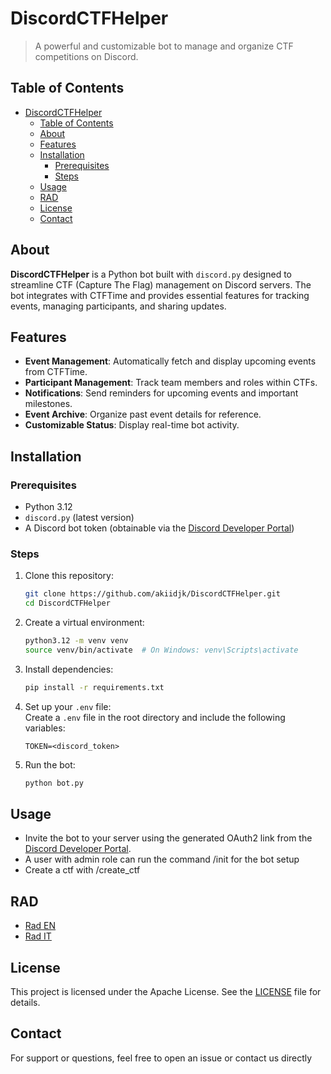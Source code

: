 # DiscordCTFHelper  
>
> A powerful and customizable bot to manage and organize CTF competitions on Discord.  

## Table of Contents  

- [DiscordCTFHelper](#discordctfhelper)
  - [Table of Contents](#table-of-contents)
  - [About](#about)
  - [Features](#features)
  - [Installation](#installation)
    - [Prerequisites](#prerequisites)
    - [Steps](#steps)
  - [Usage](#usage)
  - [RAD](#rad)
  - [License](#license)
  - [Contact](#contact)

## About  

**DiscordCTFHelper** is a Python bot built with `discord.py` designed to streamline CTF (Capture The Flag) management on Discord servers. The bot integrates with CTFTime and provides essential features for tracking events, managing participants, and sharing updates.  

## Features  

- **Event Management**: Automatically fetch and display upcoming events from CTFTime.  
- **Participant Management**: Track team members and roles within CTFs.  
- **Notifications**: Send reminders for upcoming events and important milestones.  
- **Event Archive**: Organize past event details for reference.  
- **Customizable Status**: Display real-time bot activity.  

## Installation  

### Prerequisites  

- Python 3.12  
- `discord.py` (latest version)  
- A Discord bot token (obtainable via the [Discord Developer Portal](https://discord.com/developers/applications))  

### Steps  

1. Clone this repository:  

   ```bash  
   git clone https://github.com/akiidjk/DiscordCTFHelper.git  
   cd DiscordCTFHelper  
   ```  

2. Create a virtual environment:  

   ```bash  
   python3.12 -m venv venv  
   source venv/bin/activate  # On Windows: venv\Scripts\activate  
   ```  

3. Install dependencies:  

   ```bash  
   pip install -r requirements.txt  
   ```  

4. Set up your `.env` file:  
   Create a `.env` file in the root directory and include the following variables:  

   ```env  
   TOKEN=<discord_token>
   ```  

5. Run the bot:  

   ```bash  
   python bot.py  
   ```  

## Usage  

- Invite the bot to your server using the generated OAuth2 link from the [Discord Developer Portal](https://discord.com/developers/applications).  
- A user with admin role can run the command /init for the bot setup
- Create a ctf with /create_ctf

## RAD

- [Rad EN](/docs/RAD_en.pdf)
- [Rad IT](/docs/RAD_it.pdf)

## License  

This project is licensed under the Apache License. See the [LICENSE](LICENSE.md) file for details.  

## Contact  

For support or questions, feel free to open an issue or contact us directly
